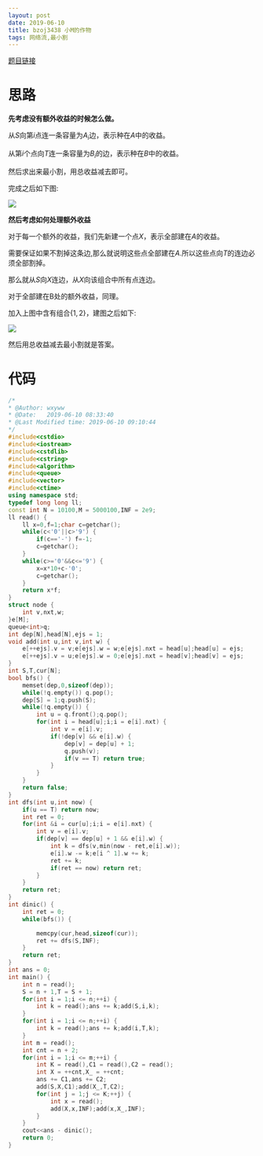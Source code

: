 ```yaml
---
layout: post
date: 2019-06-10
title: bzoj3438 小M的作物
tags: 网络流,最小割
---
```


[题目链接](https://www.lydsy.com/JudgeOnline/problem.php?id=3438)

# 思路

**先考虑没有额外收益的时候怎么做。**

从$S$向第$i$点连一条容量为$A_i$边，表示种在$A$中的收益。

从第$i$个点向$T$连一条容量为$B_i$的边，表示种在$B$中的收益。

然后求出来最小割，用总收益减去即可。

完成之后如下图:

![](https://gitee.com/wxyww/picture/raw/master/小书匠/1560134785128.png)

**然后考虑如何处理额外收益**

对于每一个额外的收益，我们先新建一个点$X$，表示全部建在$A$的收益。

需要保证如果不割掉这条边,那么就说明这些点全部建在$A$.所以这些点向$T$的连边必须全部割掉。

那么就从$S$向$X$连边，从$X$向该组合中所有点连边。

对于全部建在B处的额外收益，同理。

加入上图中含有组合$\{1,2\}$，建图之后如下:

![](https://gitee.com/wxyww/picture/raw/master/小书匠/1560135359128.png)

然后用总收益减去最小割就是答案。

# 代码
```cpp
/*
* @Author: wxyww
* @Date:   2019-06-10 08:33:40
* @Last Modified time: 2019-06-10 09:10:44
*/
#include<cstdio>
#include<iostream>
#include<cstdlib>
#include<cstring>
#include<algorithm>
#include<queue>
#include<vector>
#include<ctime>
using namespace std;
typedef long long ll;
const int N = 10100,M = 5000100,INF = 2e9;
ll read() {
	ll x=0,f=1;char c=getchar();
	while(c<'0'||c>'9') {
		if(c=='-') f=-1;
		c=getchar();
	}
	while(c>='0'&&c<='9') {
		x=x*10+c-'0';
		c=getchar();
	}
	return x*f;
}
struct node {
	int v,nxt,w;
}e[M];
queue<int>q;
int dep[N],head[N],ejs = 1;
void add(int u,int v,int w) {
	e[++ejs].v = v;e[ejs].w = w;e[ejs].nxt = head[u];head[u] = ejs;
	e[++ejs].v = u;e[ejs].w = 0;e[ejs].nxt = head[v];head[v] = ejs;
}
int S,T,cur[N];
bool bfs() {
	memset(dep,0,sizeof(dep));
	while(!q.empty()) q.pop();
	dep[S] = 1;q.push(S);
	while(!q.empty()) {
		int u = q.front();q.pop();
		for(int i = head[u];i;i = e[i].nxt) {
			int v = e[i].v;
			if(!dep[v] && e[i].w) {
				dep[v] = dep[u] + 1;
				q.push(v);
				if(v == T) return true;
			}
		}
	}
	return false;
}
int dfs(int u,int now) {
	if(u == T) return now;
	int ret = 0;
	for(int &i = cur[u];i;i = e[i].nxt) {
		int v = e[i].v;
		if(dep[v] == dep[u] + 1 && e[i].w) {
			int k = dfs(v,min(now - ret,e[i].w));
			e[i].w -= k;e[i ^ 1].w += k;
			ret += k;
			if(ret == now) return ret;
		}
	}
	return ret;
}
int dinic() {
	int ret = 0;
	while(bfs()) {

		memcpy(cur,head,sizeof(cur));
		ret += dfs(S,INF);
	}
	return ret;
}
int ans = 0;
int main() {
	int n = read();
	S = n + 1,T = S + 1;
	for(int i = 1;i <= n;++i) {
		int k = read();ans += k;add(S,i,k);
	}
	for(int i = 1;i <= n;++i) {
		int k = read();ans += k;add(i,T,k);
	}
	int m = read();
	int cnt = n + 2;
	for(int i = 1;i <= m;++i) {
		int K = read(),C1 = read(),C2 = read();
		int X = ++cnt,X_ = ++cnt;
		ans += C1,ans += C2;
		add(S,X,C1);add(X_,T,C2);
		for(int j = 1;j <= K;++j) {
			int x = read();
			add(X,x,INF);add(x,X_,INF);
		}
	}
	cout<<ans - dinic();
	return 0;
}
```
